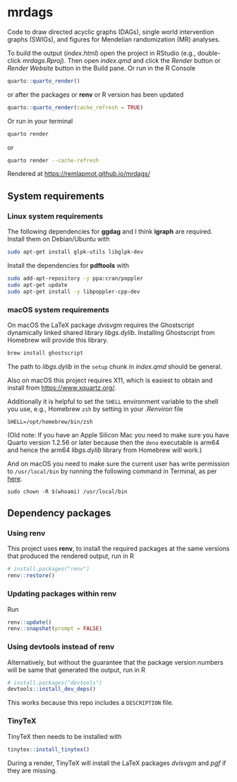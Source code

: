 # mrdags

Code to draw directed acyclic graphs (DAGs), single world intervention graphs (SWIGs), and figures for Mendelian randomization (MR) analyses.

To build the output (_index.html_) open the project in RStudio (e.g., double-click _mrdags.Rproj_). Then open _index.qmd_ and click the _Render_ button or _Render Website_ button in the Build pane. Or run in the R Console

```r
quarto::quarto_render()
```

or after the packages or **renv** or R version has been updated

```r
quarto::quarto_render(cache_refresh = TRUE)
```

Or run in your terminal

```bash
quarto render
```

or

```bash
quarto render --cache-refresh
```

Rendered at https://remlapmot.github.io/mrdags/

## System requirements

### Linux system requirements

The following dependencies for **ggdag** and I think **igraph** are required. Install them on Debian/Ubuntu with

```bash
sudo apt-get install glpk-utils libglpk-dev
```

Install the dependencies for **pdftools** with

```bash
sudo add-apt-repository -y ppa:cran/poppler
sudo apt-get update
sudo apt-get install -y libpoppler-cpp-dev
```

### macOS system requirements

On macOS the LaTeX package _dvisvgm_ requires the Ghostscript dynamically linked shared library _libgs.dylib_.
Installing Ghostscript from Homebrew will provide this library.

```bash
brew install ghostscript
```

The path to _libgs.dylib_ in the `setup` chunk in _index.qmd_ should be general.

Also on macOS this project requires X11, which is easiest to obtain and install from <https://www.xquartz.org/>.

Additionally it is helpful to set the `SHELL` environment variable to the shell you use, e.g., Homebrew `zsh` by setting in your _.Renviron_ file

```
SHELL=/opt/homebrew/bin/zsh
```

(Old note: If you have an Apple Silicon Mac you need to make sure you have Quarto version 1.2.56 or later because then the `deno` executable is arm64 and hence the arm64 _libgs.dylib_ library from Homebrew will work.)

And on macOS you need to make sure the current user has write permission to `/usr/local/bin` by running the following command in Terminal, as per [here](https://yihui.org/tinytex/#installation).

```
sudo chown -R $(whoami) /usr/local/bin
```

## Dependency packages

### Using renv

This project uses **renv**, to install the required packages at the same versions that produced the rendered output, run in R

```r
# install.packages("renv")
renv::restore()
```

### Updating packages within renv

Run

```r
renv::update()
renv::snapshot(prompt = FALSE)
```

### Using devtools instead of renv

Alternatively, but without the guarantee that the package version numbers will be same that generated the output, run in R

```r
# install.packages("devtools")
devtools::install_dev_deps()
```

This works because this repo includes a `DESCRIPTION` file.

### TinyTeX

TinyTeX then needs to be installed with

```r
tinytex::install_tinytex()
```

During a render, TinyTeX will install the LaTeX packages _dvisvgm_ and _pgf_ if they are missing.
